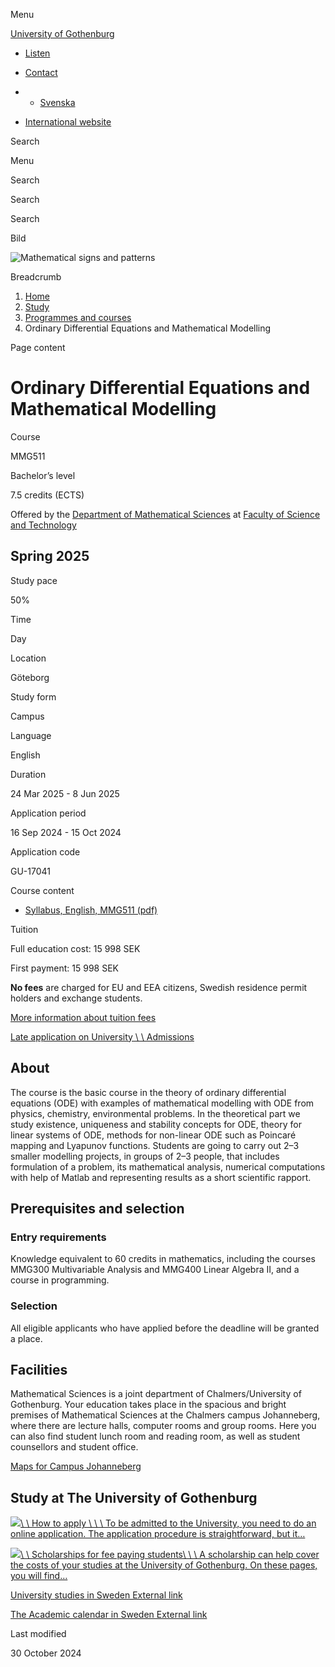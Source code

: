 Menu

[University of Gothenburg](/en)

- [Listen](//app-eu.readspeaker.com/cgi-bin/rsent?customerid=9467&lang=en_uk&readclass=region--content&url=https%3A%2F%2Fwww.gu.se%2Fen%2Fstudy-gothenburg%2Fordinary-differential-equations-and-mathematical-modelling-mmg511 "Listen with ReadSpeaker")

- [Contact](/en/contact)

- - [Svenska](/studera/hitta-utbildning/ordinara-differentialekvationer-och-matematisk-modellering-mmg511)
- [International website](/en/study-gothenburg/ordinary-differential-equations-and-mathematical-modelling-mmg511)

Search


Menu


Search


Search

Search

Bild

![Mathematical signs and patterns](/sites/default/files/styles/100_10_3_xmedium_1x/public/kop_assets/b5e53395760923df448db04c93cd1d3f2eafbb67.jpg?h=7757323e&itok=KoazEr1e)

Breadcrumb

1. [Home](/en)
2. [Study](/en/study-in-gothenburg)
3. [Programmes and courses](/en/study-in-gothenburg/study-options)
4. Ordinary Differential Equations and Mathematical Modelling


Page content

# Ordinary Differential Equations and Mathematical Modelling

Course


MMG511


Bachelor’s level



7.5 credits (ECTS)



Offered by the
[Department of Mathematical Sciences](https://www.gu.se/en/mathematical-sciences)
at
[Faculty of Science and Technology](https://www.gu.se/en/science-and-technology)

## Spring 2025

Study pace


50%

Time


Day

Location


Göteborg

Study form


Campus

Language


English

Duration


24 Mar 2025
\- 8 Jun 2025

Application period


16 Sep 2024
\- 15 Oct 2024

Application code


GU-17041

Course content


- [Syllabus, English, MMG511 (pdf)](https://kursplaner.gu.se/pdf/kurs/en/MMG511)


Tuition


Full education cost: 15 998 SEK

First payment: 15 998 SEK

**No fees** are charged for EU and EEA citizens, Swedish residence permit holders and exchange students.

[More information about tuition fees](https://www.gu.se/en/study-in-gothenburg/apply/tuition-fees)

[Late application on University \\
\\
Admissions](https://www.universityadmissions.se/intl/addtobasket?id=GU-17041&period=VT+2025)

## About

The course is the basic course in the theory of ordinary differential equations (ODE) with examples of mathematical modelling with ODE from physics, chemistry, environmental problems. In the theoretical part we study existence, uniqueness and stability concepts for ODE, theory for linear systems of ODE, methods for non-linear ODE such as Poincaré mapping and Lyapunov functions. Students are going to carry out 2–3 smaller modelling projects, in groups of 2–3 people, that includes formulation of a problem, its mathematical analysis, numerical computations with help of Matlab and representing results as a short scientific rapport.

## Prerequisites and selection

### Entry requirements

Knowledge equivalent to 60 credits in mathematics, including the courses MMG300 Multivariable Analysis and MMG400 Linear Algebra II, and a course in programming.

### Selection

All eligible applicants who have applied before the deadline will be granted a place.

## Facilities

Mathematical Sciences is a joint department of Chalmers/University of Gothenburg. Your education takes place in the spacious and bright premises of Mathematical Sciences at the Chalmers campus Johanneberg, where there are lecture halls, computer rooms and group rooms. Here you can also find student lunch room and reading room, as well as student counsellors and student office.

[Maps for Campus Johanneberg](https://maps.chalmers.se/#a85a8be2-4ff6-4e39-9880-c2adb2a7626f)

## Study at The University of Gothenburg

[![](/sites/default/files/dynamic-image/dynamic_image_2188_218/public/2020-03/cytonn-photography-ZJEKICY5EXY-unsplash.jpg?media_id=2553&width=1904&height=208)\\
\\
How to apply \\
\\
\\
To be admitted to the University, you need to do an online application. The application procedure is straightforward, but it…](/en/study-in-gothenburg/apply)

[![](/sites/default/files/dynamic-image/dynamic_image_2188_218/public/2024-01/GU-7.jpg?media_id=95188&width=1904&height=208)\\
\\
Scholarships for fee paying students\\
\\
\\
A scholarship can help cover the costs of your studies at the University of Gothenburg. On these pages, you will find…](/en/study-in-gothenburg/apply/scholarships-for-fee-paying-students)

[University studies in Sweden External link](https://www.gu.se/en/study-in-gothenburg/before-you-arrive/university-studies-in-sweden "External link")

[The Academic calendar in Sweden External link](https://www.gu.se/en/study-in-gothenburg/when-you-are-here/academic-calendar "External link")

Last modified


30 October 2024